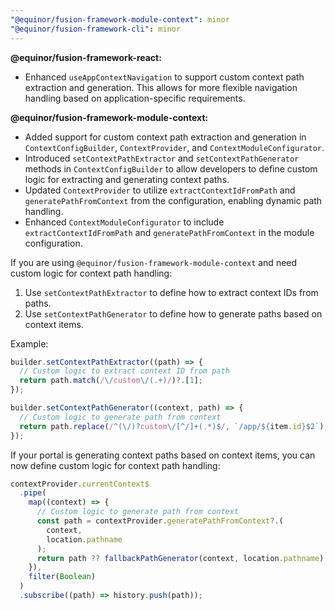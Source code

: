 ```yaml
---
"@equinor/fusion-framework-module-context": minor
"@equinor/fusion-framework-cli": minor
---
```


**@equinor/fusion-framework-react:**

- Enhanced `useAppContextNavigation` to support custom context path extraction and generation. This allows for more flexible navigation handling based on application-specific requirements.

**@equinor/fusion-framework-module-context:**

- Added support for custom context path extraction and generation in `ContextConfigBuilder`, `ContextProvider`, and `ContextModuleConfigurator`.
- Introduced `setContextPathExtractor` and `setContextPathGenerator` methods in `ContextConfigBuilder` to allow developers to define custom logic for extracting and generating context paths.
- Updated `ContextProvider` to utilize `extractContextIdFromPath` and `generatePathFromContext` from the configuration, enabling dynamic path handling.
- Enhanced `ContextModuleConfigurator` to include `extractContextIdFromPath` and `generatePathFromContext` in the module configuration.

If you are using `@equinor/fusion-framework-module-context` and need custom logic for context path handling:

1. Use `setContextPathExtractor` to define how to extract context IDs from paths.
2. Use `setContextPathGenerator` to define how to generate paths based on context items.

Example:

```typescript
builder.setContextPathExtractor((path) => {
  // Custom logic to extract context ID from path
  return path.match(/\/custom\/(.+)/)?.[1];
});

builder.setContextPathGenerator((context, path) => {
  // Custom logic to generate path from context
  return path.replace(/^(\/)?custom\/[^/]+(.*)$/, `/app/${item.id}$2`);
});
```

If your portal is generating context paths based on context items, you can now define custom logic for context path handling:

```typescript
contextProvider.currentContext$
  .pipe(
    map((context) => {
      // Custom logic to generate path from context
      const path = contextProvider.generatePathFromContext?.(
        context,
        location.pathname
      );
      return path ?? fallbackPathGenerator(context, location.pathname);
    }),
    filter(Boolean)
  )
  .subscribe((path) => history.push(path));
```
